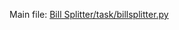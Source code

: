 Main file: [Bill Splitter/task/billsplitter.py](https://github.com/grapte/Hyperskill-BillSplitter/blob/main/Bill%20Splitter/task/billsplitter.py)
